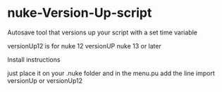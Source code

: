 # nuke-Version-Up-script


Autosave tool that versions up your script with a set time variable


versionUp12 is for nuke 12
versionUP nuke 13 or later


Install instructions 

just place it on your .nuke folder and  in the menu.pu add the line import versionUp or versionUp12
